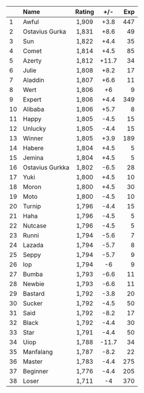 | |Name|Rating|+/-|Exp|
|-|:---|:----:|:-:|--:|
|1|Awful|1,909|+3.8|447|
|2|Ostavius Gurka|1,831|+8.6|49|
|3|Sun|1,822|+4.4|35|
|4|Comet|1,814|+4.5|85|
|5|Azerty|1,812|+11.7|34|
|6|Julie|1,808|+8.2|17|
|7|Aladdin|1,807|+6.6|11|
|8|Wert|1,806|+6|9|
|9|Expert|1,806|+4.4|349|
|10|Alibaba|1,806|+5.7|8|
|11|Happy|1,805|-4.5|15|
|12|Unlucky|1,805|-4.4|15|
|13|Winner|1,805|+3.9|189|
|14|Habere|1,804|+4.5|5|
|15|Jemina|1,804|+4.5|5|
|16|Ostavius Gurkka|1,802|-6.5|28|
|17|Yuki|1,800|+4.5|10|
|18|Moron|1,800|+4.5|30|
|19|Moto|1,800|-4.5|10|
|20|Turnip|1,796|-4.4|15|
|21|Haha|1,796|-4.5|5|
|22|Nutcase|1,796|-4.5|5|
|23|Runni|1,794|-5.6|7|
|24|Lazada|1,794|-5.7|8|
|25|Seppy|1,794|-5.7|9|
|26|Iop|1,794|-6|9|
|27|Bumba|1,793|-6.6|11|
|28|Newbie|1,793|-6.6|11|
|29|Bastard|1,792|-3.8|20|
|30|Sucker|1,792|-4.5|50|
|31|Said|1,792|-8.2|17|
|32|Black|1,792|-4.4|30|
|33|Star|1,791|-4.4|50|
|34|Uiop|1,788|-11.7|34|
|35|Manfalang|1,787|-8.2|22|
|36|Master|1,783|-4.4|275|
|37|Beginner|1,776|-4.4|205|
|38|Loser|1,711|-4|370|
